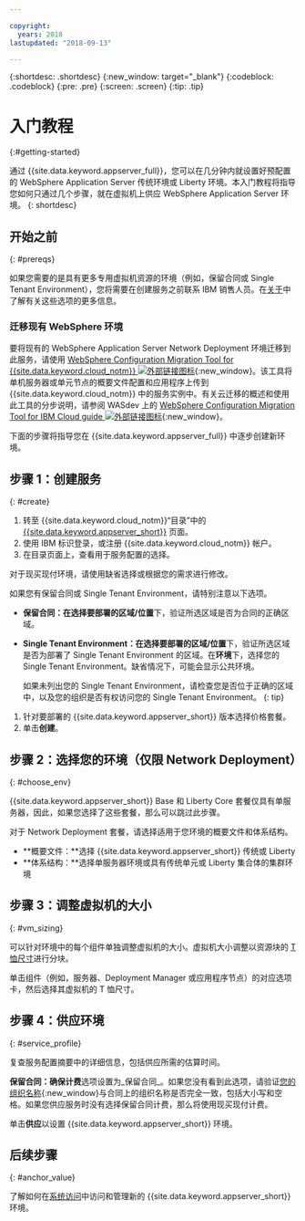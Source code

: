 ```yaml
---

copyright:
  years: 2018
lastupdated: "2018-09-13"

---
```


{:shortdesc: .shortdesc}
{:new_window: target="_blank"}
{:codeblock: .codeblock}
{:pre: .pre}
{:screen: .screen}
{:tip: .tip}


# 入门教程
{:#getting-started}

通过 {{site.data.keyword.appserver_full}}，您可以在几分钟内就设置好预配置的 WebSphere Application Server 传统环境或 Liberty 环境。本入门教程将指导您如何只通过几个步骤，就在虚拟机上供应 WebSphere Application Server 环境。
{: shortdesc}

## 开始之前
{: #prereqs}

如果您需要的是具有更多专用虚拟机资源的环境（例如，保留合同或 Single Tenant Environment），您将需要在创建服务之前联系 IBM 销售人员。在[关于](index.html)中了解有关这些选项的更多信息。

### 迁移现有 WebSphere 环境

要将现有的 WebSphere Application Server Network Deployment 环境迁移到此服务，请使用 [WebSphere Configuration Migration Tool for {{site.data.keyword.cloud_notm}} ![外部链接图标](../../icons/launch-glyph.svg "外部链接图标")](https://developer.ibm.com/wasdev/downloads/#asset/tools-WebSphere_Configuration_Migration_Tool_for_IBM_Cloud){:new_window}。该工具将单机服务器或单元节点的概要文件配置和应用程序上传到
{{site.data.keyword.cloud_notm}} 中的服务实例中。有关云迁移的概述和使用此工具的分步说明，请参阅 WASdev 上的
[WebSphere Configuration Migration Tool for IBM Cloud guide ![外部链接图标](../../icons/launch-glyph.svg "外部链接图标")](https://developer.ibm.com/wasdev/docs/websphere-config-migration-cloud/){:new_window}。

下面的步骤将指导您在 {{site.data.keyword.appserver_full}} 中逐步创建新环境。

## 步骤 1：创建服务
{: #create}

1. 转至 {{site.data.keyword.cloud_notm}}“目录”中的 [{{site.data.keyword.appserver_short}}](https://console.bluemix.net/catalog/services/websphere-application-server) 页面。
1. 使用 IBM 标识登录，或注册 {{site.data.keyword.cloud_notm}} 帐户。
1. 在目录页面上，查看用于服务配置的选择。

  对于现买现付环境，请使用缺省选择或根据您的需求进行修改。

  如果您有保留合同或 Single Tenant Environment，请特别注意以下选项。

  * **保留合同：**在**选择要部署的区域/位置**下，验证所选区域是否为合同的正确区域。

  * **Single Tenant Environment：**在**选择要部署的区域/位置**下，验证所选区域是否为部署了 Single Tenant Environment 的区域。在**环境**下，选择您的 Single Tenant Environment。缺省情况下，可能会显示公共环境。

    如果未列出您的 Single Tenant Environment，请检查您是否位于正确的区域中，以及您的组织是否有权访问您的 Single Tenant Environment。
    {: tip}
1. 针对要部署的 {{site.data.keyword.appserver_short}} 版本选择价格套餐。
1. 单击**创建**。


## 步骤 2：选择您的环境（仅限 Network Deployment）
{: #choose_env}

{{site.data.keyword.appserver_short}} Base 和 Liberty Core 套餐仅具有单服务器，因此，如果您选择了这些套餐，那么可以跳过此步骤。

对于 Network Deployment 套餐，请选择适用于您环境的概要文件和体系结构。

* **概要文件：**选择 {{site.data.keyword.appserver_short}} 传统或 Liberty
* **体系结构：**选择单服务器环境或具有传统单元或 Liberty 集合体的集群环境


## 步骤 3：调整虚拟机的大小
{: #vm_sizing}

可以针对环境中的每个组件单独调整虚拟机的大小。虚拟机大小调整以资源块的 [T 恤尺寸](index.html#vm-size)进行分块。

单击组件（例如，服务器、Deployment Manager 或应用程序节点）的对应选项卡，然后选择其虚拟机的 T 恤尺寸。

## 步骤 4：供应环境
{: #service_profile}

复查服务配置摘要中的详细信息，包括供应所需的估算时间。

**保留合同：**确保**计费**选项设置为_保留合同_。如果您没有看到此选项，请验证[您的组织名称](../../account/orgs_spaces.html){:new_window}与合同上的组织名称是否完全一致，包括大小写和空格。如果您供应服务时没有选择保留合同计费，那么将使用现买现付计费。

单击**供应**以设置 {{site.data.keyword.appserver_short}} 环境。

## 后续步骤
{: #anchor_value}

了解如何在[系统访问](systemAccess.html)中访问和管理新的 {{site.data.keyword.appserver_short}} 环境。
